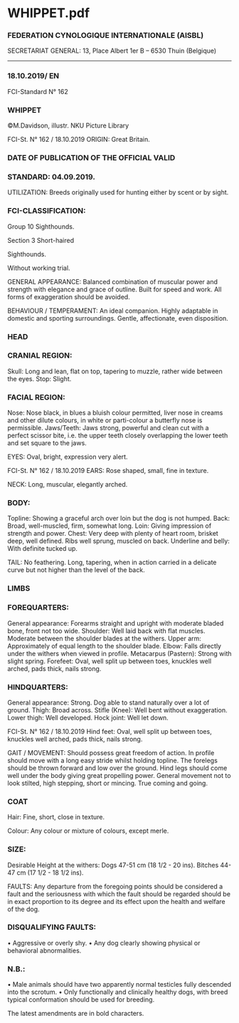# WHIPPET.pdf


### FEDERATION CYNOLOGIQUE INTERNATIONALE (AISBL)


SECRETARIAT GENERAL: 13, Place Albert 1er  B – 6530 Thuin (Belgique)
______________________________________________________________________________

### 18.10.2019/ EN



FCI-Standard N° 162

### WHIPPET



©M.Davidson, illustr. NKU Picture Library




FCI-St. N° 162 / 18.10.2019
ORIGIN: Great Britain.

### DATE OF PUBLICATION OF THE OFFICIAL VALID



### STANDARD: 04.09.2019.



UTILIZATION: Breeds originally used for hunting either by
scent or by sight.

### FCI-CLASSIFICATION:


Group 10 Sighthounds.

Section 3
Short-haired



Sighthounds.

Without working trial.

GENERAL APPEARANCE: Balanced combination of muscular
power and strength with elegance and grace of outline.  Built for
speed and work.  All forms of exaggeration should be avoided.

BEHAVIOUR / TEMPERAMENT: An ideal companion.  Highly
adaptable in domestic and sporting surroundings.  Gentle,
affectionate, even disposition.

### HEAD



### CRANIAL REGION:


Skull: Long and lean, flat on top, tapering to muzzle, rather wide
between the eyes.
Stop: Slight.

### FACIAL REGION:


Nose: Nose black, in blues a bluish colour permitted, liver nose in
creams and other dilute colours, in white or parti-colour a
butterfly nose is permissible.
Jaws/Teeth: Jaws strong, powerful and clean cut with a perfect
scissor bite, i.e. the upper teeth closely overlapping the lower teeth
and set square to the jaws.

EYES: Oval, bright, expression very alert.



FCI-St. N° 162 / 18.10.2019
EARS: Rose shaped, small, fine in texture.

NECK: Long, muscular, elegantly arched.

### BODY:


Topline:  Showing a graceful arch over loin but the dog is not
humped.
Back: Broad, well-muscled, firm, somewhat long.
Loin: Giving impression of strength and power.
Chest: Very deep with plenty of heart room, brisket deep, well
defined.  Ribs well sprung, muscled on back.
Underline and belly: With definite tucked up.

TAIL:  No feathering.  Long, tapering, when in action carried in a
delicate curve but not higher than the level of the back.

### LIMBS



### FOREQUARTERS:


General appearance: Forearms straight and upright with moderate
bladed bone, front not too wide.
Shoulder: Well laid back with flat muscles. Moderate between the
shoulder blades at the withers.
Upper arm: Approximately of equal length to the shoulder blade.
Elbow: Falls directly under the withers when viewed in profile.
Metacarpus (Pastern): Strong with slight spring.
Forefeet: Oval, well split up between toes, knuckles well arched,
pads thick, nails strong.


### HINDQUARTERS:


General appearance: Strong.  Dog able to stand naturally over a lot
of ground.
Thigh: Broad across.
Stifle (Knee): Well bent without exaggeration.
Lower thigh: Well developed.
Hock joint: Well let down.



FCI-St. N° 162 / 18.10.2019
Hind feet: Oval, well split up between toes, knuckles well arched,
pads thick, nails strong.

GAIT / MOVEMENT: Should possess great freedom of action.
In profile should move with a long easy stride whilst holding
topline.  The forelegs should be thrown forward and low over the
ground.  Hind legs should come well under the body giving great
propelling power.  General movement not to look stilted, high
stepping, short or mincing. True coming and going.

### COAT


Hair: Fine, short, close in texture.

Colour: Any colour or mixture of colours, except merle.

### SIZE:


Desirable Height at the withers:
Dogs     47-51 cm (18 1/2 - 20 ins).
Bitches 44-47 cm (17 1/2 - 18 1/2 ins).



FAULTS: Any departure from the foregoing points should be
considered a fault and the seriousness with which the fault should be
regarded should be in exact proportion to its degree and its effect
upon the health and welfare of the dog.

### DISQUALIFYING FAULTS:


• Aggressive or overly shy.
• Any dog clearly showing physical or behavioral abnormalities.


### N.B.:


•
Male animals should have two apparently normal testicles fully
descended into the scrotum.
•
Only functionally and clinically healthy dogs, with breed
typical conformation should be used for breeding.

The latest amendments are in bold characters.




